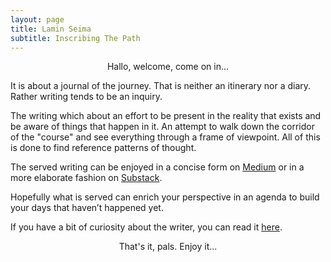 ```yaml
---
layout: page
title: Lamin Seima
subtitle: Inscribing The Path
---
```

<p style="text-align:center;">Hallo, welcome, come on in...</p>

It is about a journal of the journey.
That is neither an itinerary nor a diary.
Rather writing tends to be an inquiry.

The writing which about an effort to be present
in the reality that exists and be aware of things that happen in it.
An attempt to walk down the corridor of the "course"
and see everything through a frame of viewpoint.
All of this is done to find reference patterns of thought.

The served writing can be enjoyed in a concise form on [Medium](https://medium.com/@laminseima)
or in a more elaborate fashion on [Substack](https://laminseima.substack.com).

Hopefully what is served can enrich your perspective
in an agenda to build your days that haven’t happened yet.

If you have a bit of curiosity about the writer,
you can read it <a href="https://laminseima.github.io/glimpse/">here</a>.

<p style="text-align: center;">That's it, pals. Enjoy it...</p>
